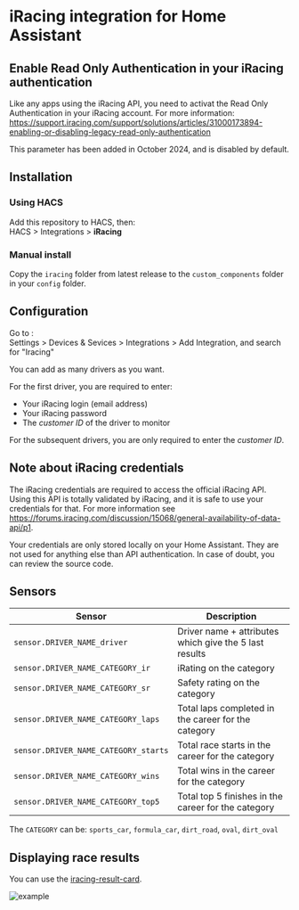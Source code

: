 # iRacing integration for Home Assistant

## Enable Read Only Authentication in your iRacing authentication

Like any apps using the iRacing API, you need to activat the Read Only Authentication in your iRacing account. For more information: https://support.iracing.com/support/solutions/articles/31000173894-enabling-or-disabling-legacy-read-only-authentication

This parameter has been added in October 2024, and is disabled by default.

## Installation

### Using HACS

Add this repository to HACS, then:  
HACS > Integrations > **iRacing**

### Manual install

Copy the `iracing` folder from latest release to the `custom_components` folder in your `config` folder.

## Configuration

Go to :  
Settings > Devices & Sevices > Integrations > Add Integration, and search for "Iracing"

You can add as many drivers as you want.

For the first driver, you are required to enter:

- Your iRacing login (email address)
- Your iRacing password
- The _customer ID_ of the driver to monitor

For the subsequent drivers, you are only required to enter the _customer ID_.

## Note about iRacing credentials

The iRacing credentials are required to access the official iRacing API. Using this API is totally validated by iRacing, and it is safe to use your credentials for that.
For more information see https://forums.iracing.com/discussion/15068/general-availability-of-data-api/p1.

Your credentials are only stored locally on your Home Assistant. They are not used for anything else than API authentication. In case of doubt, you can review the source code.

## Sensors

| Sensor                               | Description                                            |
| ------------------------------------ | ------------------------------------------------------ |
| `sensor.DRIVER_NAME_driver`          | Driver name + attributes which give the 5 last results |
| `sensor.DRIVER_NAME_CATEGORY_ir`     | iRating on the category                                |
| `sensor.DRIVER_NAME_CATEGORY_sr`     | Safety rating on the category                          |
| `sensor.DRIVER_NAME_CATEGORY_laps`   | Total laps completed in the career for the category    |
| `sensor.DRIVER_NAME_CATEGORY_starts` | Total race starts in the career for the category       |
| `sensor.DRIVER_NAME_CATEGORY_wins`   | Total wins in the career for the category              |
| `sensor.DRIVER_NAME_CATEGORY_top5`   | Total top 5 finishes in the career for the category    |

The `CATEGORY` can be: `sports_car`, `formula_car`, `dirt_road`, `oval`, `dirt_oval`

## Displaying race results

You can use the [iracing-result-card](https://github.com/cazeaux/iracing-result-card).

![example](doc/example.png)
